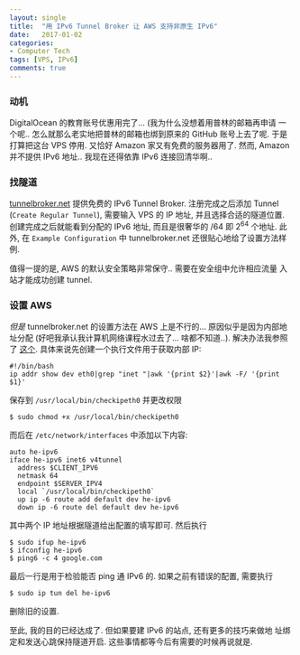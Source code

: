 ```yaml
---
layout: single
title:  "用 IPv6 Tunnel Broker 让 AWS 支持非原生 IPv6"
date:   2017-01-02
categories:
- Computer Tech
tags: [VPS, IPv6]
comments: true
---
```

### 动机 ###
DigitalOcean 的教育账号优惠用完了... (我为什么没想着用普林的邮箱再申请
一个呢.. 怎么就那么老实地把普林的邮箱也绑到原来的 GitHub 账号上去了呢.
于是打算把这台 VPS 停用. 又恰好 Amazon 家又有免费的服务器用了. 然而,
Amazon 并不提供 IPv6 地址.. 我现在还得依靠 IPv6 连接回清华啊.. 

### 找隧道 ###
[tunnelbroker.net](http://tunnelbroker.net/) 提供免费的 IPv6 Tunnel
Broker. 注册完成之后添加 Tunnel (`Create Regular Tunnel`), 需要输入
VPS 的 IP 地址, 并且选择合适的隧道位置. 创建完成之后就能看到分配的
IPv6 地址, 而且是很奢华的 /64 即 $2^{64}$ 个地址. 此外, 在 `Example
Configuration` 中 tunnelbroker.net 还很贴心地给了设置方法样例. 

值得一提的是, AWS 的默认安全策略非常保守.. 需要在安全组中允许相应流量
入站才能成功创建 tunnel. 

### 设置 AWS ###
*但是* tunnelbroker.net 的设置方法在 AWS 上是不行的... 原因似乎是因为内部地址分配 
(好吧我承认我计算机网络课程水过去了... 啥都不知道..). 解决办法我参照了
[这个](https://samsclass.info/ipv6/proj/pHE1A-Tunnel.htm). 
具体来说先创建一个执行文件用于获取内部 IP: 

    #!/bin/bash
    ip addr show dev eth0|grep "inet "|awk '{print $2}'|awk -F/ '{print $1}'

保存到 `/usr/local/bin/checkipeth0` 并更改权限 

    $ sudo chmod +x /usr/local/bin/checkipeth0

而后在 `/etc/network/interfaces` 中添加以下内容: 

    auto he-ipv6
    iface he-ipv6 inet6 v4tunnel
      address $CLIENT_IPV6
      netmask 64
      endpoint $SERVER_IPV4
      local `/usr/local/bin/checkipeth0`
      up ip -6 route add default dev he-ipv6
      down ip -6 route del default dev he-ipv6

其中两个 IP 地址根据隧道给出配置的填写即可. 然后执行

    $ sudo ifup he-ipv6
    $ ifconfig he-ipv6
    $ ping6 -c 4 google.com

最后一行是用于检验能否 ping 通 IPv6 的. 如果之前有错误的配置, 需要执行

    $ sudo ip tun del he-ipv6

删除旧的设置. 

至此, 我的目的已经达成了. 但如果要建 IPv6 的站点, 还有更多的技巧来做地
址绑定和发送心跳保持隧道开启. 这些事情都等今后有需要的时候再说就是. 
